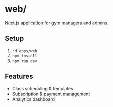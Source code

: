 # web/

Next.js application for gym managers and admins.

## Setup
1. `cd apps/web`
2. `npm install`
3. `npm run dev`

## Features
- Class scheduling & templates
- Subscription & payment management
- Analytics dashboard
